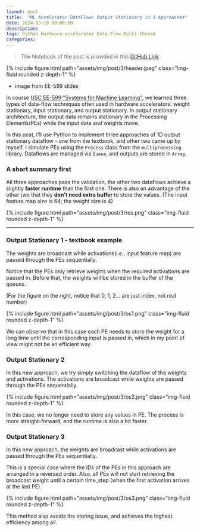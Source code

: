 ```yaml
---
layout: post
title:  "ML Accelerator DataFlow: Output Stationary in 3 approaches"
date: 2024-03-18 00:00:00
description:
tags: Python Hardware-accelerator Data-flow Multi-thread
categories:
---
```


> The Notebook of the post is provided in this [GitHub Link](https://github.com/ngcxy/Systems-of-ML)

<div class="row mt-3">
    <div class="col-sm mt-3 mt-md-0">
        {% include figure.html path="assets/img/post/3/header.jpeg" class="img-fluid rounded z-depth-1" %}
    </div>
</div>

- image from EE-599 slides


In course [USC EE-599:"Systems for Machine Learning"](https://ece-classes.usc.edu/ee599ml/), we learned three types of data-flow techniques often used in hardware accelerators:
weight stationary, input stationary, and output stationary.
In output stationary architecture, the output data remains stationary in the Processing Elements(PEs) while the input data and weights move.

In this post, I'll use Python to implement three approaches of 1D output stationary dataflow - one from the textbook, and other two came up by myself.
I simulate PEs using the `Process` class from the `multiprocessing` library. Dataflows are managed via `Queue`, and outputs are stored in `Array`.

### A short summary first

All three approaches pass the validation, the other two dataflows achieve a slightly **faster runtime** than the first one.
There is also an advantage of the other two that they **don't need extra buffer** to store the values.
(The input feature map size is 64; the weight size is 4)

<div class="row mt-3">
    <div class="col-sm mt-3 mt-md-0">
        {% include figure.html path="assets/img/post/3/res.png" class="img-fluid rounded z-depth-1" %}
    </div>
</div>

---

### Output Stationary 1 - textbook example

The weights are broadcast while activations(i.e., input feature map) are passed through the PEs sequentially.

Notice that the PEs only retrieve weights when the required activations are passed in. Before that, the weights will be stored in the buffer of the queues.

(For the figure on the right, notice that 0, 1, 2... are just index, not real number)

<div class="row mt-3">
    <div class="col-sm mt-3 mt-md-0">
        {% include figure.html path="assets/img/post/3/os1.png" class="img-fluid rounded z-depth-1" %}
    </div>
</div>


We can observe that in this case each PE needs to store the weight for a long time until the corresponding input is passed in,
which in my point of view might not be an efficient way.

### Output Stationary 2

In this new approach, we try simply switching the dataflow of the weights and activations. The activations are broadcast while weights are passed through the PEs sequentially.

<div class="row mt-3">
    <div class="col-sm mt-3 mt-md-0">
        {% include figure.html path="assets/img/post/3/os2.png" class="img-fluid rounded z-depth-1" %}
    </div>
</div>

In this case, we no longer need to store any values in PE. The process is more straight-forward, and the runtime is also a bit faster.

### Output Stationary 3

In this new approach, the weights are broadcast while activations are passed through the PEs sequentially.

This is a special case where the IDs of the PEs in this approach are arranged in a reversed order.
Also, all PEs will not start retrieving the broadcast weight until a certain time_step (when the first activation arrives at the last PE).

<div class="row mt-3">
    <div class="col-sm mt-3 mt-md-0">
        {% include figure.html path="assets/img/post/3/os3.png" class="img-fluid rounded z-depth-1" %}
    </div>
</div>

This method also avoids the storing issue, and achieves the highest efficiency among all.